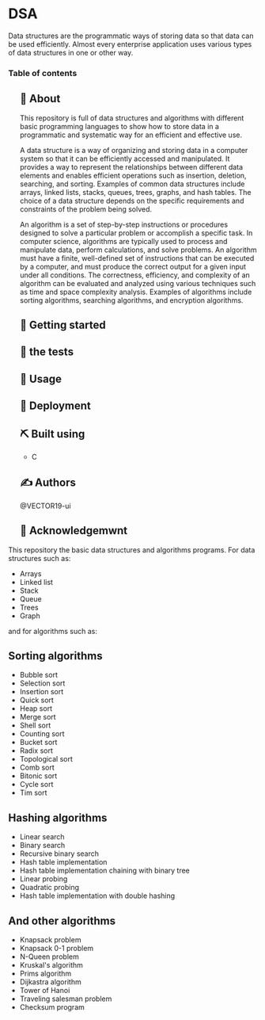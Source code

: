 # DSA
<p>Data structures are the programmatic ways of storing data so that data can be used efficiently. Almost every enterprise application uses various types of data structures in one or other way.</p>
<h3>Table of contents</h3>
 <ul>
<h2>🧐 About</h2>
<p>This repository is full of data structures and algorithms with different basic programming languages to show how to store data in a programmatic and systematic way for an efficient and effective use.</p>
<p>
<p>A data structure is a way of organizing and storing data in a computer system so that it can be efficiently accessed and manipulated. It provides a way to represent the relationships between different data elements and enables efficient operations such as insertion, deletion, searching, and sorting. Examples of common data structures include arrays, linked lists, stacks, queues, trees, graphs, and hash tables. The choice of a data structure depends on the specific requirements and constraints of the problem being solved.</p>
<p>
<p>An algorithm is a set of step-by-step instructions or procedures designed to solve a particular problem or accomplish a specific task. In computer science, algorithms are typically used to process and manipulate data, perform calculations, and solve problems. An algorithm must have a finite, well-defined set of instructions that can be executed by a computer, and must produce the correct output for a given input under all conditions. The correctness, efficiency, and complexity of an algorithm can be evaluated and analyzed using various techniques such as time and space complexity analysis. Examples of algorithms include sorting algorithms, searching algorithms, and encryption algorithms.</p>
<h2>🏁 Getting started</h2>
<h2>🔧 the tests</h2>
<h2>🎈 Usage</h2>
<h2>🚀 Deployment</h2>
<h2>⛏️ Built using</h2>
<ul>
<li>C</li>
</ul>
<h2>✍️ Authors</h2>
@VECTOR19-ui
<h2>🎉 Acknowledgemwnt</h2> 
</ul>
<p>This repository  the basic data structures and algorithms programs. For data structures such as:</p>
<ul>
<li>Arrays</li>
<li>Linked list</li>
<li>Stack</li>
<li>Queue</li>
<li>Trees</li>
<li>Graph</li>
</ul>
<p>and for algorithms such as:</p>
<h2>Sorting algorithms</h2>
 <ul>
  <li>Bubble sort</li>
  <li>Selection sort</li>
  <li>Insertion sort</li>
  <li>Quick sort</li>
  <li>Heap sort</li>
  <li>Merge sort</li> 
  <li>Shell sort</li>
  <li>Counting sort</li>
  <li>Bucket sort</li>
  <li>Radix sort</li> 
  <li>Topological sort</li>
  <li>Comb sort</li>
  <li>Bitonic sort</li>
  <li>Cycle sort</li>
  <li>Tim sort</li>
 </ul>
<h2>Hashing algorithms</h2>
<ul>
  <li>Linear search</li>
  <li>Binary search</li> 
  <li>Recursive binary search</li> 
  <li>Hash table implementation</li>
  <li>Hash table implementation chaining with binary tree</li>
  <li>Linear probing</li>
  <li>Quadratic probing</li> 
  <li>Hash table implementation with double hashing</li>
 </ul>
<h2>And other algorithms</h2>
<ul>
  <li>Knapsack problem</li> 
  <li>Knapsack 0-1 problem</li>
  <li>N-Queen problem</li>
  <li>Kruskal's algorithm</li>
  <li>Prims algorithm</li>
  <li>Dijkastra algorithm</li>
  <li>Tower of Hanoi</li> 
  <li>Traveling salesman problem</li>
  <li>Checksum program</li>
</ul>